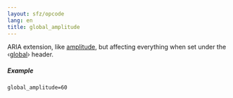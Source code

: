 ```yaml
---
layout: sfz/opcode
lang: en
title: global_amplitude
---
```

ARIA extension, like [amplitude](amplitude), but affecting everything when set
under the ‹[global](/headers/global)› header.

##### Example

```
global_amplitude=60
```
